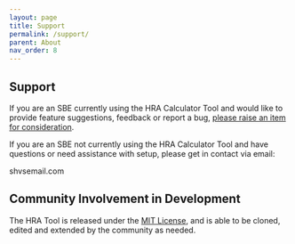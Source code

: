 ```yaml
---
layout: page
title: Support
permalink: /support/
parent: About
nav_order: 8
---
```


## Support

If you are an SBE currently using the HRA Calculator Tool and would like to provide feature suggestions, feedback or report a bug, [please raise an item for consideration](https://github.com/ideacrew/hra_calculator/issues/new). 

If you are an SBE not currently using the HRA Calculator Tool and have questions or need assistance with setup, please get in contact via email:

shvsemail.com

## Community Involvement in Development

The HRA Tool is released under the [MIT License](https://ideacrew.github.io/hra_calculator/Licensing/), and is able to be cloned, edited and extended by the community as needed. 
